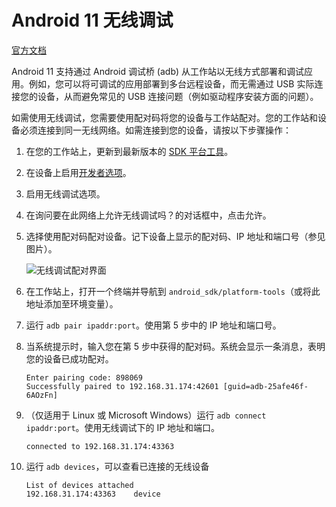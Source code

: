 # Android 11 无线调试

[官方文档](https://developer.android.google.cn/about/versions/11/features#wireless-adb)

Android 11 支持通过 Android 调试桥 (adb) 从工作站以无线方式部署和调试应用。例如，您可以将可调试的应用部署到多台远程设备，而无需通过 USB 实际连接您的设备，从而避免常见的 USB 连接问题（例如驱动程序安装方面的问题）。

如需使用无线调试，您需要使用配对码将您的设备与工作站配对。您的工作站和设备必须连接到同一无线网络。如需连接到您的设备，请按以下步骤操作：

1. 在您的工作站上，更新到最新版本的 [SDK 平台工具](https://developer.android.google.cn/studio/releases/platform-tools)。
2. 在设备上启用[开发者选项](https://developer.android.google.cn/studio/debug/dev-options)。
3. 启用无线调试选项。
4. 在询问要在此网络上允许无线调试吗？的对话框中，点击允许。
5. 选择使用配对码配对设备。记下设备上显示的配对码、IP 地址和端口号（参见图片）。

    ![无线调试配对界面](https://user-images.githubusercontent.com/24455689/126318318-15b0ef00-04bb-4a98-a360-03af022edcba.jpg)


6. 在工作站上，打开一个终端并导航到 `android_sdk/platform-tools`（或将此地址添加至环境变量）。
7. 运行 `adb pair ipaddr:port`。使用第 5 步中的 IP 地址和端口号。
8. 当系统提示时，输入您在第 5 步中获得的配对码。系统会显示一条消息，表明您的设备已成功配对。

    ```
    Enter pairing code: 898069
    Successfully paired to 192.168.31.174:42601 [guid=adb-25afe46f-6AOzFn]
    ```

9. （仅适用于 Linux 或 Microsoft Windows）运行 `adb connect ipaddr:port`。使用无线调试下的 IP 地址和端口。

    ```
    connected to 192.168.31.174:43363
    ```

10. 运行 `adb devices`，可以查看已连接的无线设备

    ```
    List of devices attached
    192.168.31.174:43363    device
    ```
